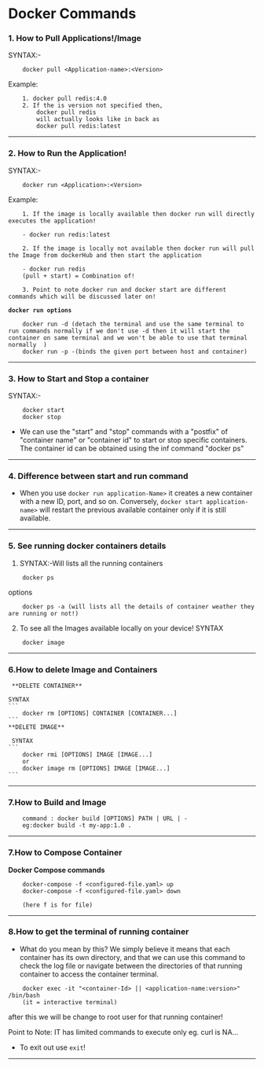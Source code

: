 # Docker Commands

### **1. How to Pull Applications!/Image**

SYNTAX:-

```
    docker pull <Application-name>:<Version>
```

Example:

```
    1. docker pull redis:4.0
    2. If the is version not specified then,
        docker pull redis
        will actually looks like in back as
        docker pull redis:latest
```

---

### **2. How to Run the Application!**

SYNTAX:-

```
    docker run <Application>:<Version>
```

Example:

```
    1. If the image is locally available then docker run will directly executes the application!

    - docker run redis:latest

    2. If the image is locally not available then docker run will pull the Image from dockerHub and then start the application

    - docker run redis
    (pull + start) = Combination of!

    3. Point to note docker run and docker start are different commands which will be discussed later on!
```

**`docker run options`**

```
    docker run -d (detach the terminal and use the same terminal to run commands normally if we don't use -d then it will start the container on same terminal and we won't be able to use that terminal normally  )
    docker run -p -(binds the given port between host and container)
```

---

### **3. How to Start and Stop a container**

SYNTAX:-

```
    docker start
    docker stop
```

- We can use the "start" and "stop" commands with a "postfix" of "container name" or "container id" to start or stop specific containers. The container id can be obtained using the inf command "docker ps"

---

### **4. Difference between start and run command**

- When you use `docker run application-Name>` it creates a new container with a new ID, port, and so on. Conversely, `docker start application-name>` will restart the previous available container only if it is still available.

---

### **5. See running docker containers details**

1. SYNTAX:-Will lists all the running containers

```
    docker ps
```

options

```
    docker ps -a (will lists all the details of container weather they are running or not!)
```

2. To see all the Images available locally on your device!
   SYNTAX

```
    docker image
```

---

### **6.How to delete Image and Containers**

     **DELETE CONTAINER**

    SYNTAX
    ```
        docker rm [OPTIONS] CONTAINER [CONTAINER...]
    ```
    **DELETE IMAGE**

     SYNTAX
    ```
        docker rmi [OPTIONS] IMAGE [IMAGE...]
        or
        docker image rm [OPTIONS] IMAGE [IMAGE...]
    ```

---

### **7.How to Build and Image**

```
    command : docker build [OPTIONS] PATH | URL | -
    eg:docker build -t my-app:1.0 .
```

---

### **7.How to Compose Container**

**Docker Compose commands**

```
    docker-compose -f <configured-file.yaml> up
    docker-compose -f <configured-file.yaml> down

    (here f is for file)
```

---

### **8.How to get the terminal of running container**

- What do you mean by this? We simply believe it means that each container has its own directory, and that we can use this command to check the log file or navigate between the directories of that running container to access the container terminal.

```
    docker exec -it "<container-Id> || <application-name:version>" /bin/bash
    (it = interactive terminal)
```

after this we will be change to root user for that running container!

Point to Note: IT has limited commands to execute only eg. curl is NA...

- To exit out use `exit`!

---

